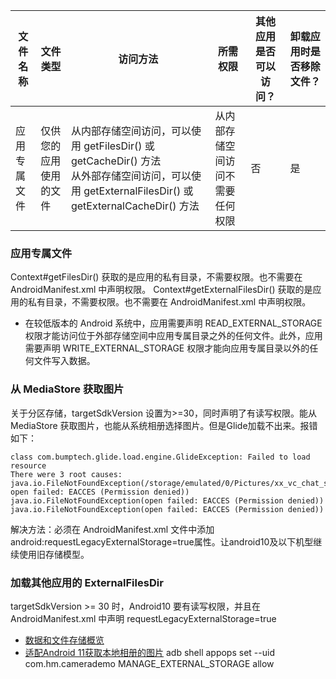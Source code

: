 
| 文件名称 | 文件类型 | 访问方法 | 所需权限 | 其他应用是否可以访问？ | 卸载应用时是否移除文件？ |
| --- | --- | --- | --- |----|------|
|  应用专属文件   |  仅供您的应用使用的文件   |  从内部存储空间访问，可以使用 getFilesDir() 或 getCacheDir() 方法<br/>从外部存储空间访问，可以使用 getExternalFilesDir() 或 getExternalCacheDir() 方法   |  从内部存储空间访问不需要任何权限   | 否  | 是    |


### 应用专属文件

Context#getFilesDir() 获取的是应用的私有目录，不需要权限。也不需要在 AndroidManifest.xml 中声明权限。
Context#getExternalFilesDir() 获取的是应用的私有目录，不需要权限。也不需要在 AndroidManifest.xml 中声明权限。


* 在较低版本的 Android 系统中，应用需要声明 READ_EXTERNAL_STORAGE 权限才能访问位于外部存储空间中应用专属目录之外的任何文件。此外，应用需要声明 WRITE_EXTERNAL_STORAGE 权限才能向应用专属目录以外的任何文件写入数据。


### 从 MediaStore 获取图片

关于分区存储，targetSdkVersion 设置为>=30，同时声明了有读写权限。能从 MediaStore 获取图片，也能从系统相册选择图片。但是Glide加载不出来。报错如下：

```
class com.bumptech.glide.load.engine.GlideException: Failed to load resource
There were 3 root causes:
java.io.FileNotFoundException(/storage/emulated/0/Pictures/xx_vc_chat_screenshot.jpg: open failed: EACCES (Permission denied))
java.io.FileNotFoundException(open failed: EACCES (Permission denied))
java.io.FileNotFoundException(open failed: EACCES (Permission denied))
```

解决方法：必须在 AndroidManifest.xml 文件中添加 android:requestLegacyExternalStorage=true属性。让android10及以下机型继续使用旧存储模型。


### 加载其他应用的 ExternalFilesDir

targetSdkVersion >= 30 时，Android10 要有读写权限，并且在 AndroidManifest.xml 中声明 requestLegacyExternalStorage=true


* [数据和文件存储概览](https://developer.android.com/training/data-storage?hl=zh-cn)
* [适配Android 11获取本地相册的图片](https://www.jianshu.com/p/3dffb7ad7971)
  adb shell appops set --uid com.hm.camerademo MANAGE_EXTERNAL_STORAGE allow